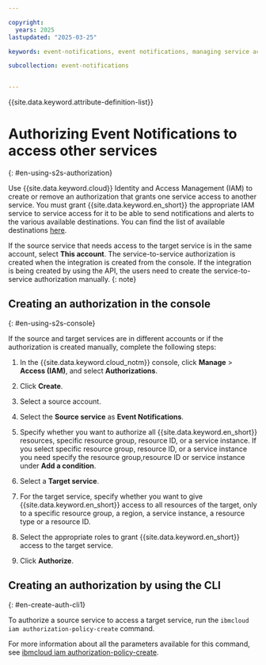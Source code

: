```yaml
---

copyright:
  years: 2025
lastupdated: "2025-03-25"

keywords: event-notifications, event notifications, managing service access, iam, account, authorizations, s2s

subcollection: event-notifications


---
```


{{site.data.keyword.attribute-definition-list}}


# Authorizing Event Notifications to access other services
{: #en-using-s2s-authorization}

Use {{site.data.keyword.cloud}} Identity and Access Management (IAM) to create or remove an authorization that grants one service access to another service. You must grant {{site.data.keyword.en_short}} the appropriate IAM service to service access for it to be able to send notifications and alerts to the various available destinations. You can find the list of available destinations [here](/docs/event-notifications?topic=event-notifications-en-destination).

If the source service that needs access to the target service is in the same account, select **This account**. The service-to-service authorization is created when the integration is created from the console. If the integration is being created by using the API, the users need to create the service-to-service authorization manually.
{: note}

## Creating an authorization in the console
{: #en-using-s2s-console}

If the source and target services are in different accounts or if the authorization is created manually, complete the following steps: 

1. In the {{site.data.keyword.cloud_notm}} console, click **Manage** > **Access (IAM)**, and select **Authorizations**.

1. Click **Create**.

1. Select a source account.

1. Select the **Source service** as **Event Notifications**.

1. Specify whether you want to authorize all {{site.data.keyword.en_short}} resources, specific resource group, resource ID, or a service instance. If you select specific resource group, resource ID, or a service instance you need specify the resource group,resource ID or service instance under **Add a condition**.

1. Select a **Target service**.

1. For the target service, specify whether you want to give {{site.data.keyword.en_short}} access to all resources of the target, only to a specific resource group, a region, a service instance, a resource type or a resource ID. 

1. Select the appropriate roles to grant {{site.data.keyword.en_short}} access to the target service.

1. Click **Authorize**.

## Creating an authorization by using the CLI
{: #en-create-auth-cli1}

To authorize a source service to access a target service, run the `ibmcloud iam authorization-policy-create` command.

For more information about all the parameters available for this command, see [ibmcloud iam authorization-policy-create](/docs/cli?topic=cli-ibmcloud_commands_iam#ibmcloud_iam_authorization_policy_create).
